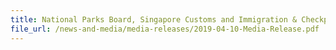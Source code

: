 ```yaml
---
title: National Parks Board, Singapore Customs and Immigration & Checkpoints Authority seized 12.7 tonnes of pangolin scales; record combined haul of 25.6 tonnes seized within five days
file_url: /news-and-media/media-releases/2019-04-10-Media-Release.pdf
---
```

